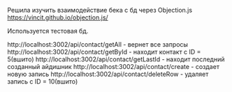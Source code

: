 Решила изучить взаимодействие бека с бд через Objection.js https://vincit.github.io/objection.js/

Используется тестовая бд.

http://localhost:3002/api/contact/getAll - вернет все запросы
http://localhost:3002/api/contact/getById - находит контакт с ID = 5(вшито)
http://localhost:3002/api/contact/getLastId - находит последний созданный айдишник
http://localhost:3002/api/contact/create - создает новую запись
http://localhost:3002/api/contact/deleteRow - удаляет запись с ID = 10(вшито)
